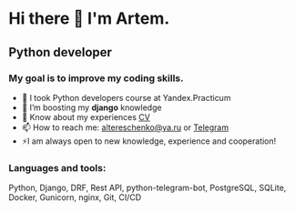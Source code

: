 # Hi there 👋 I'm Artem.
## **Python developer**
### My goal is to improve my coding skills. 

- 🔭 I took Python developers course at Yandex.Practicum
- :rocket: I’m boosting my **django** knowledge
- 📄 Know about my experiences [CV](https://www.linkedin.com/in/artem-tereschenko)
- 📫 How to reach me: altereschenko@ya.ru or [Telegram](http://t.me/alteresc)
- ⚡I am always open to new knowledge, experience and cooperation!

### **Languages and tools:** 
Python, Django, DRF, Rest API, python-telegram-bot, PostgreSQL, SQLite, Docker, Gunicorn, nginx, Git, CI/CD

<!--
**Artem-Ter/Artem-Ter** is a ✨ _special_ ✨ repository because its `README.md` (this file) appears on your GitHub profile.

Here are some ideas to get you started:

- 🔭 I’m currently working on ...
- 🌱 I’m currently learning ...
- 👯 I’m looking to collaborate on ...
- 🤔 I’m looking for help with ...
- 💬 Ask me about ...
- 📫 How to reach me: ...
- 😄 Pronouns: ...
- ⚡ Fun fact: ...
-->
